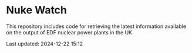 # Nuke Watch

This repository includes code for retrieving the latest information available on the output of EDF nuclear power plants in the UK.

Last updated: 2024-12-22 15:12